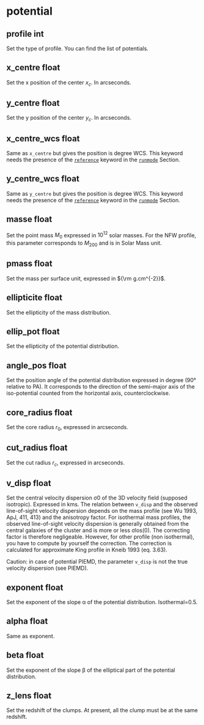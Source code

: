 # potential



## profile int

Set the type of profile. You can find the list of potentials.

## x\_centre float

Set the x position of the center $x_c$. In arcseconds.


## y\_centre float

Set the y position of the center $y_c$. In arcseconds.


## x\_centre\_wcs float

Same as `x_centre` but gives the position is degree WCS. This keyword
needs the presence of the [`reference`]() keyword in the [`runmode`]() Section.


## y\_centre\_wcs float

Same as `y_centre` but gives the position is degree WCS. This keyword
needs the presence of the [`reference`]() keyword in the [`runmode`]() Section.


## masse float

Set the point mass $M_0$ expressed in $10^{12}$ solar masses. For the NFW profile, this parameter corresponds to $M_{200}$ and is in Solar Mass unit.


## pmass float

Set the mass per surface unit, expressed in ${\rm g.cm^{-2}}$.


## ellipticite float

Set the ellipticity  of the mass distribution.


## ellip\_pot float

Set the ellipticity of the potential distribution.


## angle\_pos float

Set the position angle of the potential distribution expressed in degree (90° relative to PA). It corresponds to the direction of the semi-major axis of the iso-potential counted from the horizontal axis, counterclockwise.


## core\_radius float

Set the core radius $r_0$, expressed in arcseconds.


## cut\_radius float

Set the cut radius $r_c$, expressed in arcseconds.


## v\_disp float

Set the central velocity dispersion σ0 of the 3D velocity field (supposed isotropic). Expressed in kms. The relation between `v_disp` and the observed line-of-sight velocity dispersion depends on the mass profile (see Wu 1993, ApJ, 411, 413) and the anisotropy factor.  For isothermal mass profiles, the observed line-of-sight velocity dispersion is generally obtained from the central galaxies of the cluster and is more or less σlos(0). The correcting factor is therefore negligeable. However, for other profile (non isothermal), you have to compute by yourself the correction.
The correction is calculated for approximate King profile in Kneib 1993 (eq. 3.63). 

Caution: in case of potential PIEMD, the parameter `v_disp` is not the true velocity dispersion (see PIEMD).

## exponent float

Set the exponent of the slope α of the potential distribution. Isothermal=0.5.


## alpha float

Same as exponent.


## beta float

Set the exponent of the slope β of the elliptical part of the potential distribution. 


## z\_lens float

Set the redshift of the clumps. At present, all the clump must be at the same redshift.
